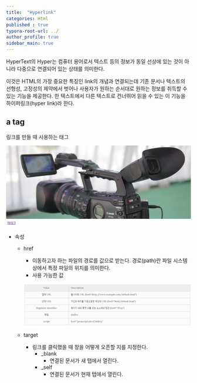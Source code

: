 ```yaml
---
title:  "Hyperlink"
categories: Html
published : true
typora-root-url: ../
author_profile: true
sidebar_main: true
---
```

HyperText의 Hyper는 컴퓨터 용어로서 텍스트 등의 정보가 동일 선상에 있는 것이 아니라 다중으로 연결되어 있는 상태를 의미한다.

이것은 HTML의 가장 중요한 특징인 link의 개념과 연결되는데 기존 문서나 텍스트의 선형성, 고정성의 제약에서 벗어나 사용자가 원하는 순서대로 원하는 정보를 취득할 수 있는 기능을 제공한다. 한 텍스트에서 다른 텍스트로 건너뛰어 읽을 수 있는 이 기능을 하이퍼링크(hyper link)라 한다.

## a tag
링크를 만들 때 사용하는 태그

<script src="https://gist.github.com/qwp0/60b181f436f278ff712da9d7edc9f747.js"></script>

<img src="/images/2023-08-01-Hyperlink/a.png" alt="a태그" style="zoom:50%;" />

<img src="/images/2023-08-01-Hyperlink/atag.png" alt="a태그 이미지" style="zoom: 25%;" />

- 속성

    - href
        - 이동하고자 하는 파일의 경로를 값으로 받는다. 경로(path)란 파일 시스템 상에서 특정 파일의 위치를 의미한다.
        - 사용 가능한 값
        
        ![href](/images/2023-08-01-Hyperlink/href.png)
        
    - target
        - 링크를 클릭했을 때 창을 어떻게 오픈할 지를 지정한다.
            - _blank
                - 연결된 문서가 새 탭에서 열린다.
            - _self   
                - 연결된 문서가 현재 탭에서 열린다.